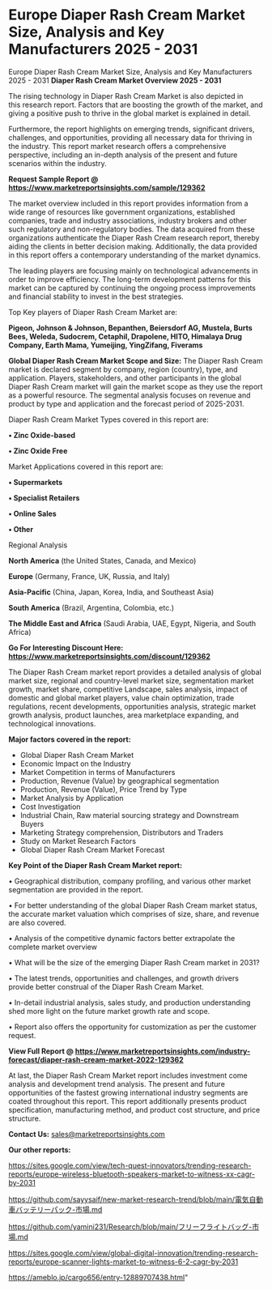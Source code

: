 # Europe Diaper Rash Cream Market Size, Analysis and Key Manufacturers 2025 - 2031
Europe Diaper Rash Cream Market Size, Analysis and Key Manufacturers 2025 - 2031
<Strong> Diaper Rash Cream Market Overview 2025 - 2031</strong>

The rising technology in Diaper Rash Cream Market is also depicted in this research report. Factors that are boosting the growth of the market, and giving a positive push to thrive in the global market is explained in detail.

Furthermore, the report highlights on emerging trends, significant drivers, challenges, and opportunities, providing all necessary data for thriving in the industry. This report market research offers a comprehensive perspective, including an in-depth analysis of the present and future scenarios within the industry.

<strong>Request Sample Report @ <a href=https://www.marketreportsinsights.com/sample/129362>https://www.marketreportsinsights.com/sample/129362</a></strong>

The market overview included in this report provides information from a wide range of resources like government organizations, established companies, trade and industry associations, industry brokers and other such regulatory and non-regulatory bodies. The data acquired from these organizations authenticate the Diaper Rash Cream research report, thereby aiding the clients in better decision making. Additionally, the data provided in this report offers a contemporary understanding of the market dynamics.

The leading players are focusing mainly on technological advancements in order to improve efficiency. The long-term development patterns for this market can be captured by continuing the ongoing process improvements and financial stability to invest in the best strategies.

Top Key players of Diaper Rash Cream Market are:

<strong>Pigeon, Johnson & Johnson, Bepanthen, Beiersdorf AG, Mustela, Burts Bees, Weleda, Sudocrem, Cetaphil, Drapolene, HITO, Himalaya Drug Company, Earth Mama, Yumeijing, YingZifang, Fiverams</strong>

<strong><b>Global Diaper Rash Cream Market Scope and Size:</b></strong>
The Diaper Rash Cream market is declared segment by company, region (country), type, and application. Players, stakeholders, and other participants in the global Diaper Rash Cream market will gain the market scope as they use the report as a powerful resource. The segmental analysis focuses on revenue and product by type and application and the forecast period of 2025-2031.

Diaper Rash Cream Market Types covered in this report are:

<strong>• Zinc Oxide-based

• Zinc Oxide Free</strong>

Market Applications covered in this report are:

<strong>• Supermarkets

• Specialist Retailers

• Online Sales

• Other</strong> 

Regional Analysis

<strong>North America</strong> (the United States, Canada, and Mexico)

<strong>Europe</strong> (Germany, France, UK, Russia, and Italy)

<strong>Asia-Pacific</strong> (China, Japan, Korea, India, and Southeast Asia)

<strong>South America</strong> (Brazil, Argentina, Colombia, etc.)

<strong>The Middle East and Africa</strong> (Saudi Arabia, UAE, Egypt, Nigeria, and South Africa)

<strong>Go For Interesting Discount Here: <a href=https://www.marketreportsinsights.com/discount/129362>https://www.marketreportsinsights.com/discount/129362</a></strong>

The Diaper Rash Cream market report provides a detailed analysis of global market size, regional and country-level market size, segmentation market growth, market share, competitive Landscape, sales analysis, impact of domestic and global market players, value chain optimization, trade regulations, recent developments, opportunities analysis, strategic market growth analysis, product launches, area marketplace expanding, and technological innovations.

<strong><b>Major factors covered in the report:</b></strong>
<ul>
  <li>Global Diaper Rash Cream Market </li>
  <li>Economic Impact on the Industry</li>
  <li>Market Competition in terms of Manufacturers</li>
  <li>Production, Revenue (Value) by geographical segmentation</li>
  <li>Production, Revenue (Value), Price Trend by Type</li>
  <li>Market Analysis by Application</li>
  <li>Cost Investigation</li>
  <li>Industrial Chain, Raw material sourcing strategy and Downstream Buyers</li>
  <li>Marketing Strategy comprehension, Distributors and Traders</li>
  <li>Study on Market Research Factors</li>
  <li>Global Diaper Rash Cream Market Forecast</li>
</ul>

<strong><b>Key Point of the Diaper Rash Cream Market report:</b></strong>

• Geographical distribution, company profiling, and various other market segmentation are provided in the report.

• For better understanding of the global Diaper Rash Cream market status, the accurate market valuation which comprises of size, share, and revenue are also covered.

• Analysis of the competitive dynamic factors better extrapolate the complete market overview

• What will be the size of the emerging Diaper Rash Cream market in 2031?

• The latest trends, opportunities and challenges, and growth drivers provide better construal of the Diaper Rash Cream Market.

• In-detail industrial analysis, sales study, and production understanding shed more light on the future market growth rate and scope.

• Report also offers the opportunity for customization as per the customer request.

<strong><b>View Full Report @ <a href=https://www.marketreportsinsights.com/industry-forecast/diaper-rash-cream-market-2022-129362>https://www.marketreportsinsights.com/industry-forecast/diaper-rash-cream-market-2022-129362</a></b></strong>


At last, the Diaper Rash Cream Market report includes investment come analysis and development trend analysis. The present and future opportunities of the fastest growing international industry segments are coated throughout this report. This report additionally presents product specification, manufacturing method, and product cost structure, and price structure.

<strong>Contact Us:</strong>
sales@marketreportsinsights.com

<strong>Our other reports:</strong>

<a href=https://sites.google.com/view/tech-quest-innovators/trending-research-reports/europe-wireless-bluetooth-speakers-market-to-witness-xx-cagr-by-2031>https://sites.google.com/view/tech-quest-innovators/trending-research-reports/europe-wireless-bluetooth-speakers-market-to-witness-xx-cagr-by-2031</a>

<a href=https://github.com/sayysaif/new-market-research-trend/blob/main/電気自動車バッテリーパック-市場.md>https://github.com/sayysaif/new-market-research-trend/blob/main/電気自動車バッテリーパック-市場.md</a>

<a href=https://github.com/yamini231/Research/blob/main/フリーフライトバッグ-市場.md>https://github.com/yamini231/Research/blob/main/フリーフライトバッグ-市場.md</a>

<a href=https://sites.google.com/view/global-digital-innovation/trending-research-reports/europe-scanner-lights-market-to-witness-6-2-cagr-by-2031>https://sites.google.com/view/global-digital-innovation/trending-research-reports/europe-scanner-lights-market-to-witness-6-2-cagr-by-2031</a>

<a href=https://ameblo.jp/cargo656/entry-12889707438.html>https://ameblo.jp/cargo656/entry-12889707438.html</a>"
